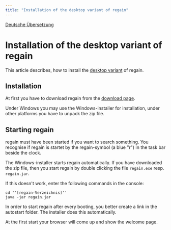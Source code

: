 ```yaml
---
title: "Installation of the desktop variant of regain"
---
```


[Deutsche Übersetzung](/de/installation/desktop/)

Installation of the desktop variant of regain
=============================================

This article describes, how to install the [desktop variant](/en/project_info/variant_comparison/) of regain.

Installation
------------

At first you have to download regain from the [download page](http://regain.sourceforge.net/download.php).

Under Windows you may use the Windows-installer for installation, under other platforms you have to unpack the zip file.

Starting regain
---------------

regain must have been started if you want to search something. You recognise if regain is startet by the regain-symbol (a blue "r") in the task bar beside the clock.

The Windows-installer starts regain automatically. If you have downloaded the zip file, then you start regain by double clicking the file `regain.exe` resp. `regain.jar`.

If this doesn't work, enter the following commands in the console:


    cd ''[regain-Verzeichnis]''
    java -jar regain.jar

In order to start regain after every booting, you better create a link in the autostart folder. The installer does this automatically.

At the first start your browser will come up and show the welcome page.
